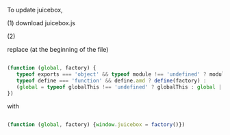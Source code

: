 To update juicebox,

(1) download juicebox.js

(2) 

replace (at the beginning of the file)
 ```javascript

(function (global, factory) {
    typeof exports === 'object' && typeof module !== 'undefined' ? module.exports = factory() :
    typeof define === 'function' && define.amd ? define(factory) :
    (global = typeof globalThis !== 'undefined' ? globalThis : global || self, global.juicebox = factory());
})    
```

with

```javascript

(function (global, factory) {window.juicebox = factory()})  
```  
       
    